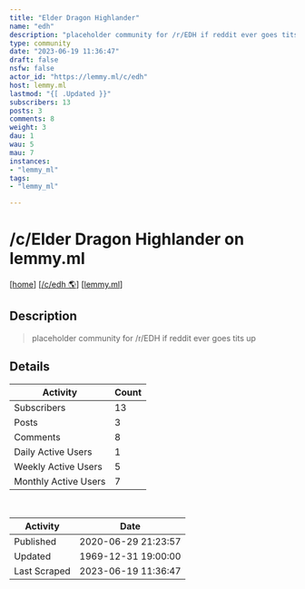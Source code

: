 ```yaml
---
title: "Elder Dragon Highlander" 
name: "edh"
description: "placeholder community for /r/EDH if reddit ever goes tits up"
type: community
date: "2023-06-19 11:36:47"
draft: false
nsfw: false
actor_id: "https://lemmy.ml/c/edh"
host: lemmy.ml
lastmod: "{[ .Updated }}"
subscribers: 13
posts: 3
comments: 8
weight: 3
dau: 1
wau: 5
mau: 7
instances:
- "lemmy_ml"
tags: 
- "lemmy_ml"

---
```


# /c/Elder Dragon Highlander on lemmy.ml

[[home](/)]
[[/c/edh 🌎](https://lemmy.ml/c/edh)]
[[lemmy.ml](/instances/lemmy_ml)]


## Description 

<blockquote class="description">
placeholder community for /r/EDH if reddit ever goes tits up
</blockquote>


## Details

| Activity | Count  |
|----------------------|---|
| Subscribers          | 13 |
| Posts                | 3  |
| Comments             | 8  |
| Daily Active Users   | 1  |
| Weekly Active Users  | 5  |
| Monthly Active Users | 7  |

<br>

| Activity | Date |
|----------------------|---|
| Published            | 2020-06-29 21:23:57 |
| Updated              | 1969-12-31 19:00:00 |
| Last Scraped         | 2023-06-19 11:36:47 |
